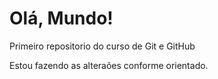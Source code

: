 # Olá, Mundo!
Primeiro repositorio do curso de Git e GitHub

Estou fazendo as alteraões conforme orientado.
